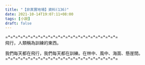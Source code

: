 ```yaml
---
title: "【非真實地場】資料(136)"
date: 2021-10-14T19:07:11+08:00
tags: [小說]
draft: false
---
```


=\*=\*=\*=\*=\*=\*=\*=\*=\*=\*=\*=\*=\*=\*=\*=\*=\*=\*=\*=\*=\*=\*=  
飛行，人類稱為訓練的東西。  

我們每天都在飛行，我們每天都在訓練。在林中、風中、海面、懸崖間。  
=\*=\*=\*=\*=\*=\*=\*=\*=\*=\*=\*=\*=\*=\*=\*=\*=\*=\*=\*=\*=\*=\*=  